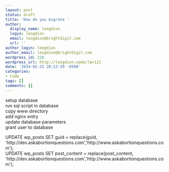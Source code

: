```yaml
---
layout: post
status: draft
title: 'How do you migrate '
author:
  display_name: leogdion
  login: leogdion
  email: leogdion@brightdigit.com
  url: ''
author_login: leogdion
author_email: leogdion@brightdigit.com
wordpress_id: 228
wordpress_url: http://leogdion.name/?p=121
date: '2014-02-25 20:13:39 -0500'
categories:
- Code
tags: []
comments: []
---
```

<p>setup database<br />
run sql script in database<br />
copy www directory<br />
add nginx entry<br />
update database parameters<br />
grant user to database</p>
<p>UPDATE wp_posts SET guid = replace(guid, 'http:&#47;&#47;dev.askabortionquestions.com','http:&#47;&#47;www.askabortionquestions.com');<br />
UPDATE wp_posts SET post_content = replace(post_content, 'http:&#47;&#47;dev.askabortionquestions.com','http:&#47;&#47;www.askabortionquestions.com');</p>
